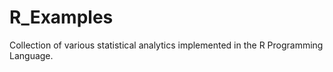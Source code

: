 # R_Examples
Collection of various statistical analytics implemented in the R Programming Language.
